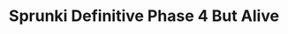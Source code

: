 ---
slug: sprunki-definitive-phase-4-but-alive
title: Sprunki Definitive Phase 4 But Alive
description: "Sprunki Definitive Phase 4 But Alive is an exciting online game. Play for free directly in your browser!"
icon: /images/popular_mods/Sprunki Definitive Phase 4 But Alive.png
url: https://wowtbc.net/sprunkin/definitive-phase4-alive/index.html
previewImage: /images/popular_mods/Sprunki Definitive Phase 4 But Alive.png
type: popular mods

# SEO配置
seo:
  title: "Sprunki Definitive Phase 4 But Alive - Play Free Online Game | Fun Browser Games"
  description: "Sprunki Definitive Phase 4 But Alive - Play this fun online game for free in your browser. No download required!"
  ogImage: "/images/popular_mods/Sprunki Definitive Phase 4 But Alive.png"
  keywords: "sprunki-definitive-phase-4-but-alive, online game, browser game, free game, popular mods game, play online"

videoUrls:
  - https://www.youtube.com/embed/example1
  - https://www.youtube.com/embed/example2

whyPlay:
  title: "Why Play Sprunki Definitive Phase 4 But Alive?"
  items:
    - "Immersive Gameplay: Sprunki Definitive Phase 4 But Alive offers an engaging and immersive gaming experience that will keep you entertained for hours"
    - "Challenging Levels: Test your skills with increasingly difficult challenges and obstacles"
    - "Beautiful Graphics: Enjoy stunning visuals and smooth animations that bring the game world to life"
    - "Regular Updates: New content and features are added regularly to keep the game fresh and exciting"
    - "Free to Play: Experience all the fun without spending a penny"
    - "Community Features: Connect with other players, share strategies, and compete for high scores"
    - "Cross-Platform: Play on any device with a web browser, no downloads required"

features:
  title: "Key Features of Sprunki Definitive Phase 4 But Alive"
  image: "/images/popular_mods/Sprunki Definitive Phase 4 But Alive.png"
  items:
    - "Intuitive Controls: Easy to learn controls make Sprunki Definitive Phase 4 But Alive accessible for players of all skill levels"
    - "Multiple Game Modes: Enjoy various gameplay options that provide different challenges and experiences"
    - "Character Customization: Personalize your gaming experience with unique characters and items"
    - "Achievement System: Complete special tasks to earn rewards and recognition"
    - "Leaderboards: Compete with players worldwide and see who can achieve the highest scores"

characteristics:
  title: "Game Characteristics"
  image: "/images/popular_mods/Sprunki Definitive Phase 4 But Alive.png"
  items:
    - "Genre: Popular mods game with elements of strategy and skill"
    - "Difficulty: Suitable for both casual gamers and those seeking a challenge"
    - "Play Time: Quick sessions or extended gameplay, depending on your preference"
    - "Art Style: Vibrant and engaging visuals that enhance the gaming experience"
    - "Sound Design: Immersive audio that complements the gameplay perfectly"

info: "Sprunki Definitive Phase 4 But Alive is an exciting online game that offers players a unique and engaging gaming experience. With its intuitive controls, stunning visuals, and challenging gameplay, Sprunki Definitive Phase 4 But Alive provides hours of entertainment for players of all ages and skill levels. Whether you're looking for a quick gaming session during a break or an extended play session, Sprunki Definitive Phase 4 But Alive delivers an immersive experience that will keep you coming back for more. The game features multiple levels of increasing difficulty, ensuring that players are constantly challenged as they progress. With regular updates adding new content and features, Sprunki Definitive Phase 4 But Alive remains fresh and exciting, providing endless entertainment options for its growing community of players."

howToPlayIntro: "Welcome to Sprunki Definitive Phase 4 But Alive! This guide will walk you through the basics and help you master the game. Whether you're a beginner or looking to improve your skills, these tips and instructions will enhance your gaming experience."

howToPlaySteps:
  - title: "Getting Started"
    description: "Begin your Sprunki Definitive Phase 4 But Alive adventure by familiarizing yourself with the controls. Use your keyboard or mouse to navigate through the game interface. The tutorial will guide you through the basic mechanics and help you understand the objectives."
  - title: "Understanding the Objectives"
    description: "In Sprunki Definitive Phase 4 But Alive, your main goal is to progress through levels by completing specific objectives. Each level presents unique challenges that require different strategies and approaches."
  - title: "Mastering the Controls"
    description: "Practice using the controls to improve your precision and reaction time. Sprunki Definitive Phase 4 But Alive requires quick reflexes and strategic thinking to overcome obstacles and defeat opponents."
  - title: "Utilizing Power-ups"
    description: "Collect power-ups throughout the game to enhance your abilities and overcome difficult challenges. Each power-up offers unique advantages that can be crucial for success."
  - title: "Developing Strategies"
    description: "As you progress in Sprunki Definitive Phase 4 But Alive, develop effective strategies for different scenarios. Analyze patterns, anticipate challenges, and adapt your approach to maximize your performance."

faq:
  title: "Frequently Asked Questions about Sprunki Definitive Phase 4 But Alive"
  items:
    - question: "Is Sprunki Definitive Phase 4 But Alive free to play?"
      answer: "Yes, Sprunki Definitive Phase 4 But Alive is completely free to play directly in your web browser. No downloads or purchases are required to enjoy the full game experience."
    - question: "Can I play Sprunki Definitive Phase 4 But Alive on mobile devices?"
      answer: "Yes, Sprunki Definitive Phase 4 But Alive is optimized for both desktop and mobile play. You can enjoy the game on any device with a web browser and internet connection."
    - question: "Are there any in-game purchases?"
      answer: "While Sprunki Definitive Phase 4 But Alive is free to play, there may be optional in-game purchases available for cosmetic items or additional features that don't affect core gameplay."
    - question: "How often is Sprunki Definitive Phase 4 But Alive updated?"
      answer: "The developers regularly update Sprunki Definitive Phase 4 But Alive with new content, features, and improvements based on player feedback and game performance."
    - question: "Can I play Sprunki Definitive Phase 4 But Alive offline?"
      answer: "Currently, Sprunki Definitive Phase 4 But Alive requires an internet connection to play as it's a browser-based online game."
    - question: "Is Sprunki Definitive Phase 4 But Alive suitable for children?"
      answer: "Yes, Sprunki Definitive Phase 4 But Alive is designed to be family-friendly and suitable for players of all ages."
    - question: "How do I report bugs or issues?"
      answer: "If you encounter any problems while playing Sprunki Definitive Phase 4 But Alive, you can report them through the game's support page or contact the developers directly through their website."
    - question: "Still Have Questions?"
      answer: "If you have additional questions about Sprunki Definitive Phase 4 But Alive that aren't covered in this FAQ, please visit our support center or contact our customer service team for assistance."
---